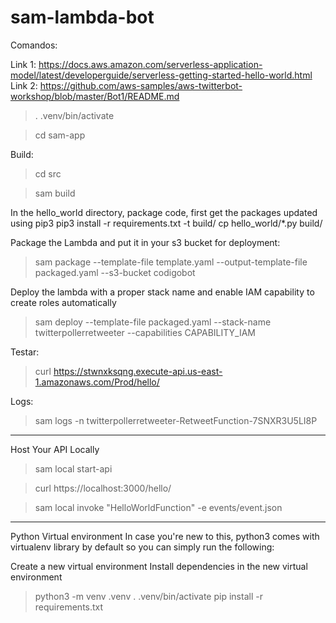 # sam-lambda-bot

Comandos:

Link 1: https://docs.aws.amazon.com/serverless-application-model/latest/developerguide/serverless-getting-started-hello-world.html
Link 2: https://github.com/aws-samples/aws-twitterbot-workshop/blob/master/Bot1/README.md

> . .venv/bin/activate

> cd sam-app

Build:

> cd src

> sam build

In the hello_world directory, package code, first get the packages updated using pip3
pip3 install -r requirements.txt -t build/
cp hello_world/*.py build/


Package the Lambda and put it in your s3 bucket for deployment:

> sam package --template-file template.yaml --output-template-file packaged.yaml --s3-bucket codigobot

Deploy the lambda with a proper stack name and enable IAM capability to create roles automatically

> sam deploy --template-file packaged.yaml --stack-name twitterpollerretweeter --capabilities CAPABILITY_IAM

Testar:

> curl https://stwnxksqng.execute-api.us-east-1.amazonaws.com/Prod/hello/

Logs:

> sam logs -n twitterpollerretweeter-RetweetFunction-7SNXR3U5LI8P


-------

Host Your API Locally

> sam local start-api

> curl https://localhost:3000/hello/

> sam local invoke "HelloWorldFunction" -e events/event.json

-------


Python Virtual environment
In case you're new to this, python3 comes with virtualenv library by default so you can simply run the following:

Create a new virtual environment
Install dependencies in the new virtual environment
> python3 -m venv .venv
> . .venv/bin/activate
> pip install -r requirements.txt
